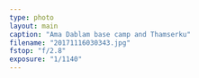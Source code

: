 ```yaml
---
type: photo
layout: main
caption: "Ama Dablam base camp and Thamserku"
filename: "20171116030343.jpg"
fstop: "f/2.8"
exposure: "1/1140"
---
```

